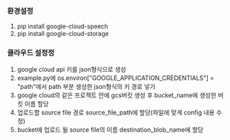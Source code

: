 ### 환경설정
1. pip install google-cloud-speech
2. pip install google-cloud-storage

### 클라우드 설정정
1. google cloud api 키를 json형식으로 생성
2. example.py에 os.environ["GOOGLE_APPLICATION_CREDENTIALS"] = "path"에서 path 부분 생성한 json형식의 키 경로 넣기
3. google cloud의 같은 프로젝트 안에 gcs버킷 생성 후 bucket_name에 생성한 버킷 이름 할당
4. 업로드할 source file 경로 source_file_path에 할당(파일에 맞게 config 내용 수정)
5. bucket에 업로드 될 source file의 이름 destination_blob_name에 할당